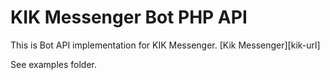 KIK Messenger Bot PHP API
=========================

This is Bot API implementation for KIK Messenger. 
[Kik Messenger][kik-url]

See examples folder.